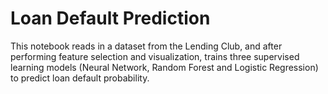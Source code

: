 # Loan Default Prediction

This notebook reads in a dataset from the Lending Club, and after performing feature selection and visualization, trains three supervised learning models (Neural Network, Random Forest and Logistic Regression) to predict loan default probability.

